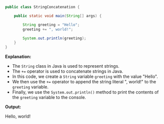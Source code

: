 ```java
public class StringConcatenation {

    public static void main(String[] args) {

        String greeting = "Hello";
        greeting += ", world!";

        System.out.println(greeting);
    }
}
```

**Explanation:**

* The `String` class in Java is used to represent strings.
* The `+=` operator is used to concatenate strings in Java.
* In this code, we create a `String` variable `greeting` with the value "Hello".
* We then use the `+=` operator to append the string literal ", world!" to the `greeting` variable.
* Finally, we use the `System.out.println()` method to print the contents of the `greeting` variable to the console.

**Output:**

Hello, world!
